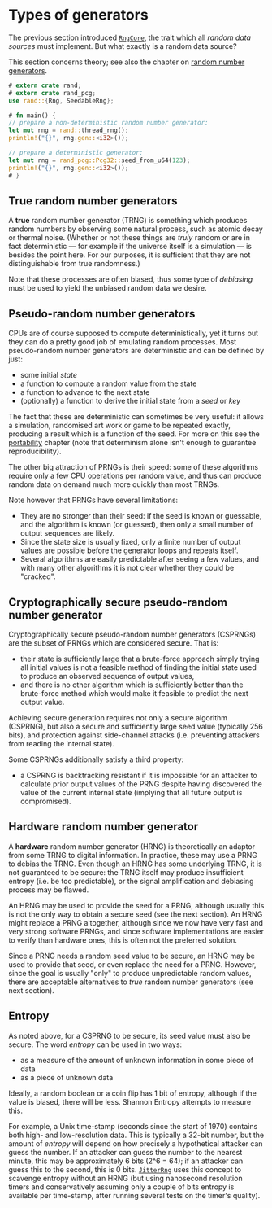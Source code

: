 # Types of generators

The previous section introduced [`RngCore`], the trait which all *random data
sources* must implement. But what exactly is a random data source?

This section concerns theory; see also the chapter on
[random number generators](guide-rngs.md).

```rust
# extern crate rand;
# extern crate rand_pcg;
use rand::{Rng, SeedableRng};

# fn main() {
// prepare a non-deterministic random number generator:
let mut rng = rand::thread_rng();
println!("{}", rng.gen::<i32>());

// prepare a deterministic generator:
let mut rng = rand_pcg::Pcg32::seed_from_u64(123);
println!("{}", rng.gen::<i32>());
# }
```

## True random number generators

A **true** random number generator (TRNG) is something which produces random
numbers by observing some natural process, such as atomic decay or thermal noise.
(Whether or not these things are *truly* random or are in fact deterministic —
for example if the universe itself is a simulation — is besides the point here.
For our purposes, it is sufficient that they are not distinguishable from true
randomness.)

Note that these processes are often biased, thus some type of *debiasing* must
be used to yield the unbiased random data we desire.

## Pseudo-random number generators

CPUs are of course supposed to compute deterministically, yet it turns out they
can do a pretty good job of emulating random processes. Most pseudo-random
number generators are deterministic and can be defined by just:

-   some initial *state*
-   a function to compute a random value from the state
-   a function to advance to the next state
-   (optionally) a function to derive the initial state from a *seed* or *key*

The fact that these are deterministic can sometimes be very useful: it allows a
simulation, randomised art work or game to be repeated exactly, producing a
result which is a function of the seed. For more on this see the
[portability](portability.md) chapter (note that determinism alone isn't
enough to guarantee reproducibility).

The other big attraction of PRNGs is their speed: some of these algorithms
require only a few CPU operations per random value, and thus can produce
random data on demand much more quickly than most TRNGs.

Note however that PRNGs have several limitations:

-   They are no stronger than their seed: if the seed is known or guessable,
    and the algorithm is known (or guessed), then only a small number of output
    sequences are likely.
-   Since the state size is usually fixed, only a finite number of output values
    are possible before the generator loops and repeats itself.
-   Several algorithms are easily predictable after seeing a few values, and
    with many other algorithms it is not clear whether they could be "cracked".

## Cryptographically secure pseudo-random number generator

Cryptographically secure pseudo-random number generators (CSPRNGs) are the
subset of PRNGs which are considered secure. That is:

-   their state is sufficiently large that a brute-force approach simply trying
    all initial values is not a feasible method of finding the initial state
    used to produce an observed sequence of output values,
-   and there is no other algorithm which is sufficiently better than the
    brute-force method which would make it feasible to predict the next output
    value.

Achieving secure generation requires not only a secure algorithm (CSPRNG), but
also a secure and sufficiently large seed value (typically 256 bits), and
protection against side-channel attacks (i.e. preventing attackers from reading
the internal state).

Some CSPRNGs additionally satisfy a third property:

-   a CSPRNG is backtracking resistant if it is impossible for an attacker to
    calculate prior output values of the PRNG despite having discovered the
    value of the current internal state (implying that all future output is
    compromised).

## Hardware random number generator

A **hardware** random number generator (HRNG) is theoretically an adaptor from
some TRNG to digital information. In practice, these may use a PRNG to debias
the TRNG. Even though an HRNG has some underlying TRNG, it is not guaranteed to
be secure: the TRNG itself may produce insufficient entropy (i.e. be too
predictable), or the signal amplification and debiasing process may be flawed.

An HRNG may be used to provide the seed for a PRNG, although usually this is not
the only way to obtain a secure seed (see the next section). An HRNG might
replace a PRNG altogether, although since we now have very fast and very strong
software PRNGs, and since software implementations are easier to verify than
hardware ones, this is often not the preferred solution.

Since a PRNG needs a random seed value to be secure, an HRNG may be used to
provide that seed, or even replace the need for a PRNG. However, since the goal
is usually "only" to produce unpredictable random values, there are acceptable
alternatives to *true* random number generators (see next section).

## Entropy

As noted above, for a CSPRNG to be secure, its seed value must also be secure.
The word *entropy* can be used in two ways:

-   as a measure of the amount of unknown information in some piece of data
-   as a piece of unknown data

Ideally, a random boolean or a coin flip has 1 bit of entropy, although if the
value is biased, there will be less. Shannon Entropy attempts to measure this.

For example, a Unix time-stamp (seconds since the start of 1970) contains both
high- and low-resolution data. This is typically a 32-bit number, but the amount
of *entropy* will depend on how precisely a hypothetical attacker can guess the
number. If an attacker can guess the number to the nearest minute, this may be
approximately 6 bits (2^6 = 64); if an attacker can guess this to the second,
this is 0 bits. [`JitterRng`] uses this concept to scavenge entropy without an
HRNG (but using nanosecond resolution timers and conservatively assuming only a
couple of bits entropy is available per time-stamp, after running several tests
on the timer's quality).

[`RngCore`]: ../rand/rand_core/trait.RngCore.html
[`JitterRng`]: ../rand/rand/rngs/jitter/struct.JitterRng.html
